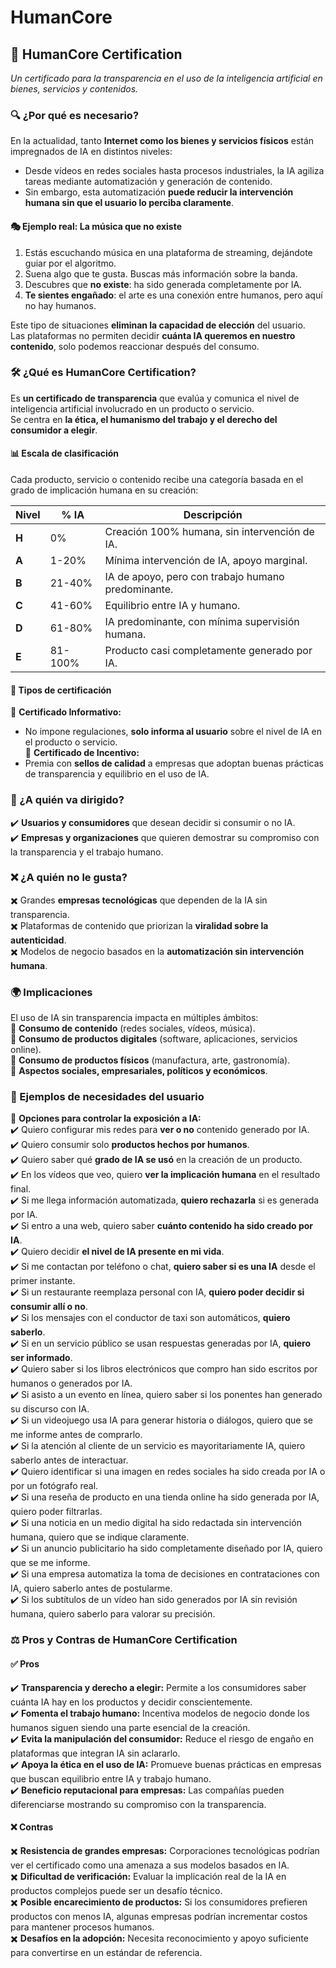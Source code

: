 # HumanCore

## **📜 HumanCore Certification**

_Un certificado para la transparencia en el uso de la inteligencia artificial en bienes, servicios y contenidos._

### **🔍 ¿Por qué es necesario?**

En la actualidad, tanto **Internet como los bienes y servicios físicos** están impregnados de IA en distintos niveles:

* Desde vídeos en redes sociales hasta procesos industriales, la IA agiliza tareas mediante automatización y generación de contenido.
* Sin embargo, esta automatización **puede reducir la intervención humana sin que el usuario lo perciba claramente**.

#### **🎭 Ejemplo real: La música que no existe**

1. Estás escuchando música en una plataforma de streaming, dejándote guiar por el algoritmo.
2. Suena algo que te gusta. Buscas más información sobre la banda.
3. Descubres que **no existe**: ha sido generada completamente por IA.
4. **Te sientes engañado**: el arte es una conexión entre humanos, pero aquí no hay humanos.

Este tipo de situaciones **eliminan la capacidad de elección** del usuario.\
Las plataformas no permiten decidir **cuánta IA queremos en nuestro contenido**, solo podemos reaccionar después del consumo.

### **🛠 ¿Qué es HumanCore Certification?**

Es **un certificado de transparencia** que evalúa y comunica el nivel de inteligencia artificial involucrado en un producto o servicio.\
Se centra en **la ética, el humanismo del trabajo y el derecho del consumidor a elegir**.

#### **📊 Escala de clasificación**

Cada producto, servicio o contenido recibe una categoría basada en el grado de implicación humana en su creación:

| Nivel | % IA    | Descripción                                        |
| ----- | ------- | -------------------------------------------------- |
| **H** | 0%      | Creación 100% humana, sin intervención de IA.      |
| **A** | 1-20%   | Mínima intervención de IA, apoyo marginal.         |
| **B** | 21-40%  | IA de apoyo, pero con trabajo humano predominante. |
| **C** | 41-60%  | Equilibrio entre IA y humano.                      |
| **D** | 61-80%  | IA predominante, con mínima supervisión humana.    |
| **E** | 81-100% | Producto casi completamente generado por IA.       |

#### **📜 Tipos de certificación**

🔹 **Certificado Informativo:**

* No impone regulaciones, **solo informa al usuario** sobre el nivel de IA en el producto o servicio.\
  🔹 **Certificado de Incentivo:**
* Premia con **sellos de calidad** a empresas que adoptan buenas prácticas de transparencia y equilibrio en el uso de IA.

### **🎯 ¿A quién va dirigido?**

✔️ **Usuarios y consumidores** que desean decidir si consumir o no IA.\
✔️ **Empresas y organizaciones** que quieren demostrar su compromiso con la transparencia y el trabajo humano.

### **❌ ¿A quién no le gusta?**

✖️ Grandes **empresas tecnológicas** que dependen de la IA sin transparencia.\
✖️ Plataformas de contenido que priorizan la **viralidad sobre la autenticidad**.\
✖️ Modelos de negocio basados en la **automatización sin intervención humana**.

### **🌍 Implicaciones**

El uso de IA sin transparencia impacta en múltiples ámbitos:\
🔸 **Consumo de contenido** (redes sociales, vídeos, música).\
🔸 **Consumo de productos digitales** (software, aplicaciones, servicios online).\
🔸 **Consumo de productos físicos** (manufactura, arte, gastronomía). \
🔸 **Aspectos sociales, empresariales, políticos y económicos**.

### **📌 Ejemplos de necesidades del usuario**

🎯 **Opciones para controlar la exposición a IA:**\
✔️ Quiero configurar mis redes para **ver o no** contenido generado por IA.\
✔️ Quiero consumir solo **productos hechos por humanos**.\
✔️ Quiero saber qué **grado de IA se usó** en la creación de un producto.\
✔️ En los vídeos que veo, quiero **ver la implicación humana** en el resultado final.\
✔️ Si me llega información automatizada, **quiero rechazarla** si es generada por IA.\
✔️ Si entro a una web, quiero saber **cuánto contenido ha sido creado por IA**.\
✔️ Quiero decidir **el nivel de IA presente en mi vida**.\
✔️ Si me contactan por teléfono o chat, **quiero saber si es una IA** desde el primer instante.\
✔️ Si un restaurante reemplaza personal con IA, **quiero poder decidir si consumir allí o no**.\
✔️ Si los mensajes con el conductor de taxi son automáticos, **quiero saberlo**.\
✔️ Si en un servicio público se usan respuestas generadas por IA, **quiero ser informado**.\
✔️ Quiero saber si los libros electrónicos que compro han sido escritos por humanos o generados por IA.\
✔️ Si asisto a un evento en línea, quiero saber si los ponentes han generado su discurso con IA.\
✔️ Si un videojuego usa IA para generar historia o diálogos, quiero que se me informe antes de comprarlo.\
✔️ Si la atención al cliente de un servicio es mayoritariamente IA, quiero saberlo antes de interactuar.\
✔️ Quiero identificar si una imagen en redes sociales ha sido creada por IA o por un fotógrafo real.\
✔️ Si una reseña de producto en una tienda online ha sido generada por IA, quiero poder filtrarlas.\
✔️ Si una noticia en un medio digital ha sido redactada sin intervención humana, quiero que se indique claramente.\
✔️ Si un anuncio publicitario ha sido completamente diseñado por IA, quiero que se me informe.\
✔️ Si una empresa automatiza la toma de decisiones en contrataciones con IA, quiero saberlo antes de postularme.\
✔️ Si los subtítulos de un vídeo han sido generados por IA sin revisión humana, quiero saberlo para valorar su precisión.

### **⚖️ Pros y Contras de HumanCore Certification**

#### **✅ Pros**

✔️ **Transparencia y derecho a elegir:** Permite a los consumidores saber cuánta IA hay en los productos y decidir conscientemente.\
✔️ **Fomenta el trabajo humano:** Incentiva modelos de negocio donde los humanos siguen siendo una parte esencial de la creación.\
✔️ **Evita la manipulación del consumidor:** Reduce el riesgo de engaño en plataformas que integran IA sin aclararlo.\
✔️ **Apoya la ética en el uso de IA:** Promueve buenas prácticas en empresas que buscan equilibrio entre IA y trabajo humano.\
✔️ **Beneficio reputacional para empresas:** Las compañías pueden diferenciarse mostrando su compromiso con la transparencia.

#### **❌ Contras**

✖️ **Resistencia de grandes empresas:** Corporaciones tecnológicas podrían ver el certificado como una amenaza a sus modelos basados en IA.\
✖️ **Dificultad de verificación:** Evaluar la implicación real de la IA en productos complejos puede ser un desafío técnico.\
✖️ **Posible encarecimiento de productos:** Si los consumidores prefieren productos con menos IA, algunas empresas podrían incrementar costos para mantener procesos humanos.\
✖️ **Desafíos en la adopción:** Necesita reconocimiento y apoyo suficiente para convertirse en un estándar de referencia.
